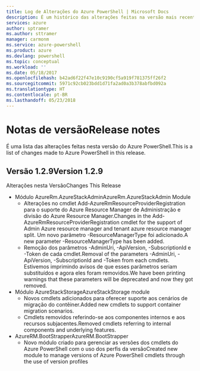```yaml
---
title: Log de Alterações do Azure PowerShell | Microsoft Docs
description: É um histórico das alterações feitas na versão mais recente do Azure PowerShell.
services: azure
author: sptramer
ms.author: sttramer
manager: carmonm
ms.service: azure-powershell
ms.product: azure
ms.devlang: powershell
ms.topic: conceptual
ms.workload: ''
ms.date: 05/18/2017
ms.openlocfilehash: b42ad6f22f47e10c9190cf5a919f781375ff26f2
ms.sourcegitcommit: 5971c92cb023bdd1d71fa2ad0a3b378abfbd092a
ms.translationtype: HT
ms.contentlocale: pt-BR
ms.lasthandoff: 05/23/2018
---
```

# <a name="release-notes"></a><span data-ttu-id="11794-103">Notas de versão</span><span class="sxs-lookup"><span data-stu-id="11794-103">Release notes</span></span>

<span data-ttu-id="11794-104">É uma lista das alterações feitas nesta versão do Azure PowerShell.</span><span class="sxs-lookup"><span data-stu-id="11794-104">This is a list of changes made to Azure PowerShell in this release.</span></span>

## <a name="version-129"></a><span data-ttu-id="11794-105">Versão 1.2.9</span><span class="sxs-lookup"><span data-stu-id="11794-105">Version 1.2.9</span></span>

<span data-ttu-id="11794-106">Alterações nesta Versão</span><span class="sxs-lookup"><span data-stu-id="11794-106">Changes This Release</span></span>

* <span data-ttu-id="11794-107">Módulo AzureRm.AzureStackAdmin</span><span class="sxs-lookup"><span data-stu-id="11794-107">AzureRm.AzureStackAdmin Module</span></span>
    + <span data-ttu-id="11794-108">Alterações no cmdlet Add-AzureRmResourceProviderRegistration para o suporte do Azure Resource Manager de Administração e divisão do Azure Resource Manager.</span><span class="sxs-lookup"><span data-stu-id="11794-108">Changes in the Add-AzureRmResourceProviderRegistration cmdlet for the support of Admin Azure resource manager and tenant azure resource manager split.</span></span> <span data-ttu-id="11794-109">Um novo parâmetro -ResourceManagerType foi adicionado.</span><span class="sxs-lookup"><span data-stu-id="11794-109">A new parameter -ResourceManagerType has been added.</span></span>
    + <span data-ttu-id="11794-110">Remoção dos parâmetros -AdminUri, -ApiVersion, -SubscriptionId e -Token de cada cmdlet.</span><span class="sxs-lookup"><span data-stu-id="11794-110">Removal of the parameters -AdminUri, -ApiVersion, -SubscriptionId and -Token from each cmdlets.</span></span> <span data-ttu-id="11794-111">Estivemos imprimindo avisos de que esses parâmetros seriam substituídos e agora eles foram removidos.</span><span class="sxs-lookup"><span data-stu-id="11794-111">We have been printing warnings that these parameters will be deprecated and now they got removed.</span></span>
* <span data-ttu-id="11794-112">Módulo AzureStackStorage</span><span class="sxs-lookup"><span data-stu-id="11794-112">AzureStackStorage module</span></span>
    + <span data-ttu-id="11794-113">Novos cmdlets adicionados para oferecer suporte aos cenários de migração do contêiner.</span><span class="sxs-lookup"><span data-stu-id="11794-113">Added new cmdlets to support container migration scenarios.</span></span>
    + <span data-ttu-id="11794-114">Cmdlets removidos referindo-se aos componentes internos e aos recursos subjacentes.</span><span class="sxs-lookup"><span data-stu-id="11794-114">Removed cmdlets referring to internal components and underlying features.</span></span>
* <span data-ttu-id="11794-115">AzureRM.BootStrapper</span><span class="sxs-lookup"><span data-stu-id="11794-115">AzureRM.BootStrapper</span></span>
    + <span data-ttu-id="11794-116">Novo módulo criado para gerenciar as versões dos cmdlets do Azure PowerShell com o uso dos perfis da versão</span><span class="sxs-lookup"><span data-stu-id="11794-116">Created new module to manage versions of Azure PowerShell cmdlets through the use of version profiles</span></span>